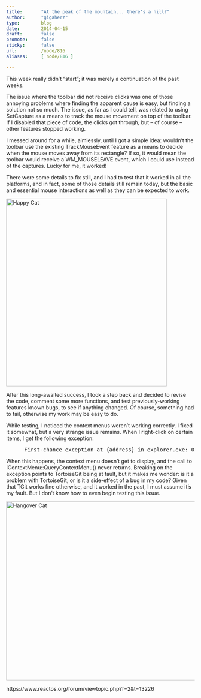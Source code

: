 ```yaml
---
title:       "At the peak of the mountain... there's a hill?"
author:      "gigaherz"
type:        blog
date:        2014-04-15
draft:       false
promote:     false
sticky:      false
url:         /node/816
aliases:     [ node/816 ]

---
```


<p>This week really didn’t “start”; it was merely a continuation of the past weeks.</p><p>The issue where the toolbar did not receive clicks was one of those annoying problems where finding the apparent cause is easy, but finding a solution not so much. The issue, as far as I could tell, was related to using SetCapture as a means to track the mouse movement on top of the toolbar. If I disabled that piece of code, the clicks got through, but – of course – other features stopped working.</p><p>I messed around for a while, aimlessly, until I got a simple idea: wouldn’t the toolbar use the existing TrackMouseEvent feature as a means to decide when the mouse moves away from its rectangle? If so, it would mean the toolbar would receive a WM_MOUSELEAVE event, which I could use instead of the captures. Lucky for me, it worked!</p><p>There were some details to fix still, and I had to test that it worked in all the platforms, and in fact, some of those details still remain today, but the basic and essential mouse interactions as well as they can be expected to work.</p><p><img alt="Happy Cat" src="http://upload.wikimedia.org/wikipedia/commons/thumb/0/04/So_happy_smiling_cat.jpg/658px-So_happy_smiling_cat.jpg" style="width: 429px; height: 500px;"></p><p>After this long-awaited success, I took a step back and decided to revise the code, comment some more functions, and test previously-working features known bugs, to see if anything changed. Of course, something had to fail, otherwise my work may be easy to do.</p><p>While testing, I noticed the context menus weren’t working correctly. I fixed it somewhat, but a very strange issue remains. When I right-click on certain items, I get the following exception:</p>
<pre style="margin-left: 36pt;">First-chance exception at {address} in explorer.exe: 0xC0000008: An invalid handle was specified.</pre>
<p>When this happens, the context menu doesn’t get to display, and the call to IContextMenu::QueryContextMenu() never returns. Breaking on the exception points to TortoiseGit being at fault, but it makes me wonder: is it a problem with TortoiseGit, or is it a side-effect of a bug in my code? Given that TGit works fine otherwise, and it worked in the past, I must assume it’s my fault. But I don’t know how to even begin testing this issue.</p><p><img alt="Hangover Cat" src="http://likealady.bg/pictures/i19871_w668.jpg" height="477" width="638"></p><p>https://www.reactos.org/forum/viewtopic.php?f=2&amp;t=13226</p>
